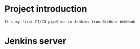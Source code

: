 # Project introduction #
    It's my first CI/CD pipeline in Jenkins from GitHub: WebHook

# Jenkins server #
